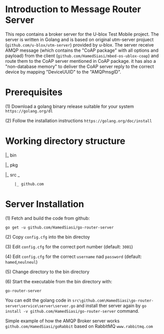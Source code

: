 # Introduction to Message Router Server

This repo contains a broker server for the U-blox Test Mobile project. The server is written in Golang and is based on original utm-server projuect (`github.com/u-blox/utm-server`) provided by u-blox. 
The server receive AMQP message (which contains the "CoAP package" with all options and payload) from the client (`github.com/HamedSiasi/mbed-os-ublox-coap`) and route them to the CoAP server mentioned in CoAP package. it has also a "non-database memory" to deliver the CoAP server reply to the correct device by mapping "DeviceUUID" to the "AMQPmsgID".

# Prerequisites
(1) Download a golang binary release suitable for your system `https://golang.org/dl`

(2) Follow the installation instructions `https://golang.org/doc/install`


# Working directory structure

|_ bin

|_ pkg

|_ src _

        |_ github.com
        
        


# Server Installation

(1) Fetch and build the code from github:

`go get -u github.com/HamedSiasi/go-router-server`


(2) Copy `config.cfg` into the bin directoy

(3) Edit `config.cfg` for the correct port number (default: `3001`)

(4) Edit `config.cfg` for the correct `username` nad `password` (default: `hamed`,`neulneul`)

(5) Change directory to the bin directory

(6) Start the executable from the bin directory with:

`go-router-server`

You can edit the golang code in `src\github.com\HamedSiasi\go-router-server\service\server\server.go`
and install ther server again by `go install -v github.com/HamedSiasi/go-router-server` command.

Simple example of how the AMQP Broker server works `github.com/HamedSiasi/goRabbit` based on RabbitMQ `www.rabbitmq.com`
